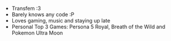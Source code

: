- Transfem :3 
- Barely knows any code :P
- Loves gaming, music and staying up late
- Personal Top 3 Games: Persona 5 Royal, Breath of the Wild and Pokemon Ultra Moon

<!---
Amzoral/Amzoral is a ✨ special ✨ repository because its `README.md` (this file) appears on your GitHub profile.
You can click the Preview link to take a look at your changes.
--->
